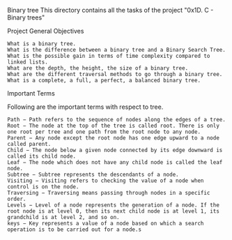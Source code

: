 Binary tree
This directory contains all the tasks of the project "0x1D. C - Binary trees"

Project General Objectives

    What is a binary tree.
    What is the difference between a binary tree and a Binary Search Tree.
    What is the possible gain in terms of time complexity compared to linked lists.
    What are the depth, the height, the size of a binary tree.
    What are the different traversal methods to go through a binary tree.
    What is a complete, a full, a perfect, a balanced binary tree.

Important Terms

Following are the important terms with respect to tree.

    Path − Path refers to the sequence of nodes along the edges of a tree.
    Root − The node at the top of the tree is called root. There is only one root per tree and one path from the root node to any node.
    Parent − Any node except the root node has one edge upward to a node called parent.
    Child − The node below a given node connected by its edge downward is called its child node.
    Leaf − The node which does not have any child node is called the leaf node.
    Subtree − Subtree represents the descendants of a node.
    Visiting − Visiting refers to checking the value of a node when control is on the node.
    Traversing − Traversing means passing through nodes in a specific order.
    Levels − Level of a node represents the generation of a node. If the root node is at level 0, then its next child node is at level 1, its grandchild is at level 2, and so on.
    keys − Key represents a value of a node based on which a search operation is to be carried out for a node.s

